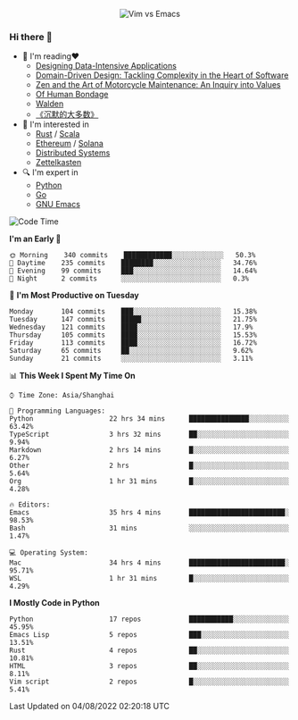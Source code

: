 <p align="center">
    <img src="https://gist.githubusercontent.com/coldnight/e696baffb094e71c96cb302118878eae/raw/40ea5053a6f66cc65f90f437e4173497da225958/banner.gif" alt="Vim vs Emacs" />
</p>

### Hi there 👋

- 📖 I'm reading❤️
    + [Designing Data-Intensive Applications](https://www.oreilly.com/library/view/designing-data-intensive-applications/9781491903063/)
    + [Domain-Driven Design: Tackling Complexity in the Heart of Software](https://www.dddcommunity.org/book/evans_2003/)
    + [Zen and the Art of Motorcycle Maintenance: An Inquiry into Values](https://en.wikipedia.org/wiki/Zen_and_the_Art_of_Motorcycle_Maintenance)
    + [Of Human Bondage](https://en.wikipedia.org/wiki/Of_Human_Bondage)
    + [Walden](https://en.wikipedia.org/wiki/Walden)
    + [《沉默的大多数》](https://en.wikipedia.org/wiki/Silent_majority)
- 🌱 I'm interested in
    + [Rust](https://www.rust-lang.org/) / [Scala](https://www.scala-lang.org/)
    + [Ethereum](https://ethereum.org/en/) / [Solana](https://solana.com/)
	+ [Distributed Systems](https://www.linuxzen.com/notes/topics/20200320174417_%E5%88%86%E5%B8%83%E5%BC%8F/)
	+ [Zettelkasten](https://www.linuxzen.com/notes/notes/20220120080920-slip_box/)
- 🔍 I'm expert in
    + [Python](https://www.python.org/)
    + [Go](https://go.dev/)
    + [GNU Emacs](https://www.gnu.org/software/emacs/)

<!--START_SECTION:waka-->
![Code Time](http://img.shields.io/badge/Code%20Time-1%2C474%20hrs%2015%20mins-blue)

**I'm an Early 🐤** 

```text
🌞 Morning    340 commits    ████████████░░░░░░░░░░░░░   50.3% 
🌆 Daytime    235 commits    ████████░░░░░░░░░░░░░░░░░   34.76% 
🌃 Evening    99 commits     ███░░░░░░░░░░░░░░░░░░░░░░   14.64% 
🌙 Night      2 commits      ░░░░░░░░░░░░░░░░░░░░░░░░░   0.3%

```
📅 **I'm Most Productive on Tuesday** 

```text
Monday       104 commits    ███░░░░░░░░░░░░░░░░░░░░░░   15.38% 
Tuesday      147 commits    █████░░░░░░░░░░░░░░░░░░░░   21.75% 
Wednesday    121 commits    ████░░░░░░░░░░░░░░░░░░░░░   17.9% 
Thursday     105 commits    ████░░░░░░░░░░░░░░░░░░░░░   15.53% 
Friday       113 commits    ████░░░░░░░░░░░░░░░░░░░░░   16.72% 
Saturday     65 commits     ██░░░░░░░░░░░░░░░░░░░░░░░   9.62% 
Sunday       21 commits     ░░░░░░░░░░░░░░░░░░░░░░░░░   3.11%

```


📊 **This Week I Spent My Time On** 

```text
⌚︎ Time Zone: Asia/Shanghai

💬 Programming Languages: 
Python                   22 hrs 34 mins      ███████████████░░░░░░░░░░   63.42% 
TypeScript               3 hrs 32 mins       ██░░░░░░░░░░░░░░░░░░░░░░░   9.94% 
Markdown                 2 hrs 14 mins       █░░░░░░░░░░░░░░░░░░░░░░░░   6.27% 
Other                    2 hrs               █░░░░░░░░░░░░░░░░░░░░░░░░   5.64% 
Org                      1 hr 31 mins        █░░░░░░░░░░░░░░░░░░░░░░░░   4.28%

🔥 Editors: 
Emacs                    35 hrs 4 mins       ████████████████████████░   98.53% 
Bash                     31 mins             ░░░░░░░░░░░░░░░░░░░░░░░░░   1.47%

💻 Operating System: 
Mac                      34 hrs 4 mins       ████████████████████████░   95.71% 
WSL                      1 hr 31 mins        █░░░░░░░░░░░░░░░░░░░░░░░░   4.29%

```

**I Mostly Code in Python** 

```text
Python                   17 repos            ███████████░░░░░░░░░░░░░░   45.95% 
Emacs Lisp               5 repos             ███░░░░░░░░░░░░░░░░░░░░░░   13.51% 
Rust                     4 repos             ██░░░░░░░░░░░░░░░░░░░░░░░   10.81% 
HTML                     3 repos             ██░░░░░░░░░░░░░░░░░░░░░░░   8.11% 
Vim script               2 repos             █░░░░░░░░░░░░░░░░░░░░░░░░   5.41%

```



 Last Updated on 04/08/2022 02:20:18 UTC
<!--END_SECTION:waka-->

